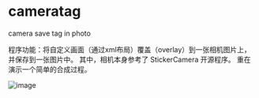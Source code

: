 # cameratag
camera save tag in photo


程序功能：将自定义画面（通过xml布局）覆盖（overlay）到一张相机图片上，并保存到一张图片中。
其中，相机本身参考了 StickerCamera 开源程序。
重在演示一个简单的合成过程。


![image](https://github.com/halfapple/cameratag/tree/master/app/screenshots/demo1.png)
